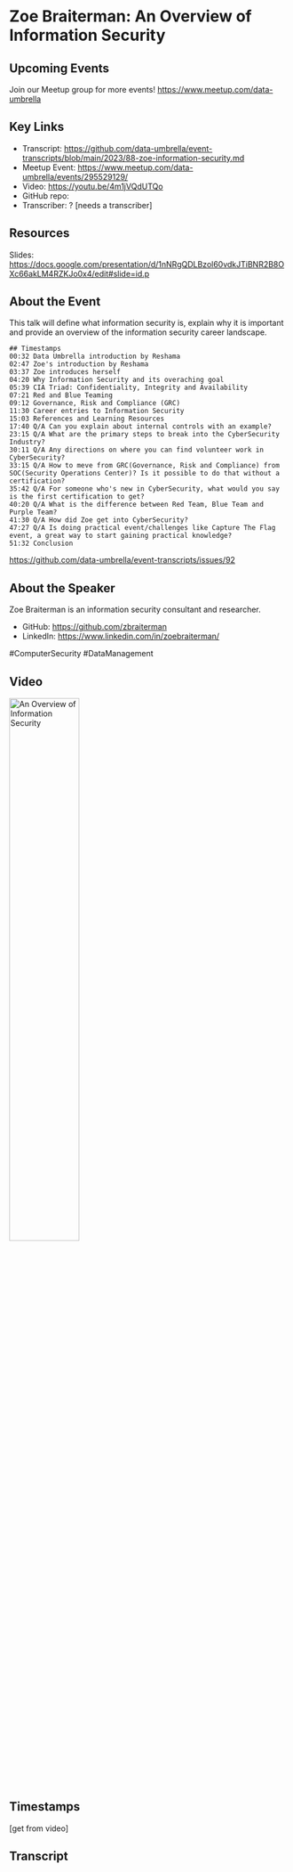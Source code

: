 # Zoe Braiterman:  An Overview of Information Security

## Upcoming Events
Join our Meetup group for more events!
https://www.meetup.com/data-umbrella

## Key Links
- Transcript: https://github.com/data-umbrella/event-transcripts/blob/main/2023/88-zoe-information-security.md
- Meetup Event: https://www.meetup.com/data-umbrella/events/295529129/
- Video:  https://youtu.be/4m1jVQdUTQo
- GitHub repo:  
- Transcriber:  ? [needs a transcriber]

## Resources
Slides: https://docs.google.com/presentation/d/1nNRgQDLBzol60vdkJTiBNR2B8OXc66akLM4RZKJo0x4/edit#slide=id.p

## About the Event
This talk will define what information security is, explain why it is important and provide an overview of the information security career landscape.

```
## Timestamps
00:32 Data Umbrella introduction by Reshama
02:47 Zoe's introduction by Reshama
03:37 Zoe introduces herself
04:20 Why Information Security and its overaching goal
05:39 CIA Triad: Confidentiality, Integrity and Availability
07:21 Red and Blue Teaming
09:12 Governance, Risk and Compliance (GRC)
11:30 Career entries to Information Security
15:03 References and Learning Resources
17:40 Q/A Can you explain about internal controls with an example?
23:15 Q/A What are the primary steps to break into the CyberSecurity Industry?
30:11 Q/A Any directions on where you can find volunteer work in CyberSecurity?
33:15 Q/A How to meve from GRC(Governance, Risk and Compliance) from SOC(Security Operations Center)? Is it possible to do that without a certification?
35:42 Q/A For someone who's new in CyberSecurity, what would you say is the first certification to get?
40:20 Q/A What is the difference between Red Team, Blue Team and Purple Team?
41:30 Q/A How did Zoe get into CyberSecurity?
47:27 Q/A Is doing practical event/challenges like Capture The Flag event, a great way to start gaining practical knowledge?
51:32 Conclusion
```
https://github.com/data-umbrella/event-transcripts/issues/92

## About the Speaker
Zoe Braiterman is an information security consultant and researcher.

- GitHub:  https://github.com/zbraiterman
- LinkedIn: https://www.linkedin.com/in/zoebraiterman/

#ComputerSecurity #DataManagement

## Video
<a href="http://www.youtube.com/watch?feature=player_embedded&v=4m1jVQdUTQo" target="_blank"><img src="http://img.youtube.com/vi/4m1jVQdUTQo/0.jpg"
alt="An Overview of Information Security" width="50%" /></a>

## Timestamps
[get from video]

## Transcript
